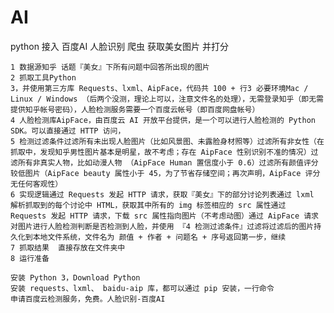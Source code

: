 # AI
  python 接入 百度AI 人脸识别  爬虫  获取美女图片  并打分
 
	1 数据源知乎 话题『美女』下所有问题中回答所出现的图片
	2 抓取工具Python 
	3，并使用第三方库 Requests、lxml、AipFace，代码共 100 + 行3 必要环境Mac / Linux / Windows （后两个没测，理论上可以，注意文件名的处理），无需登录知乎（即无需提供知乎帐号密码），人脸检测服务需要一个百度云帐号（即百度网盘帐号）
	4 人脸检测库AipFace，由百度云 AI 开放平台提供，是一个可以进行人脸检测的 Python SDK。可以直接通过 HTTP 访问， 
	5 检测过滤条件过滤所有未出现人脸图片（比如风景图、未露脸身材照等）过滤所有非女性（在抓取中，发现知乎男性图片基本是明星，故不考虑；存在 AipFace 性别识别不准的情况）过滤所有非真实人物，比如动漫人物 （AipFace Human 置信度小于 0.6）过滤所有颜值评分较低图片（AipFace beauty 属性小于 45，为了节省存储空间；再次声明，AipFace 评分无任何客观性）
	6 实现逻辑通过 Requests 发起 HTTP 请求，获取『美女』下的部分讨论列表通过 lxml 解析抓取到的每个讨论中 HTML，获取其中所有的 img 标签相应的 src 属性通过 Requests 发起 HTTP 请求，下载 src 属性指向图片（不考虑动图）通过 AipFace 请求对图片进行人脸检测判断是否检测到人脸，并使用 『4 检测过滤条件』过滤将过滤后的图片持久化到本地文件系统，文件名为 颜值 + 作者 + 问题名 + 序号返回第一步，继续
	7 抓取结果  直接存放在文件夹中
	8 运行准备

	安装 Python 3，Download Python 
	安装 requests、lxml、 baidu-aip 库，都可以通过 pip 安装，一行命令
	申请百度云检测服务，免费。人脸识别-百度AI 
